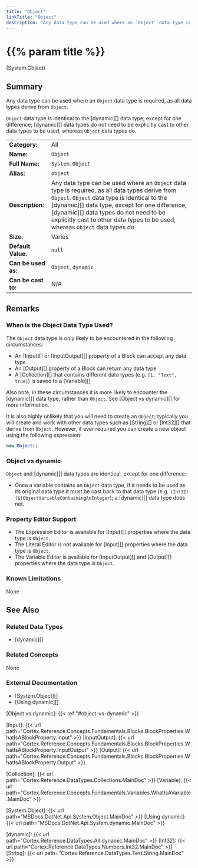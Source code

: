```yaml
---
title: "Object"
linkTitle: "Object"
description: "Any data type can be used where an `Object` data type is required, as all data types derive from `Object`."
---
```


# {{% param title %}}

<p class="namespace">(System.Object)</p>

## Summary

Any data type can be used where an `Object` data type is required, as all data types derive from `Object`.

`Object` data type is identical to the [dynamic][] data type, except for one difference; [dynamic][] data types do not need to be explicitly cast to other data types to be used, whereas `Object` data types do.

| | |
|-|-|
| **Category:**          | All                                                           |
| **Name:**              | `Object`                                                      |
| **Full Name:**         | `System.Object`                                               |
| **Alias:**             | `object`                                                      |
| **Description:**       | Any data type can be used where an `Object` data type is required, as all data types derive from `Object`. `Object` data type is identical to the [dynamic][] data type, except for one difference; [dynamic][] data types do not need to be explicitly cast to other data types to be used, whereas `Object` data types do.                                                                  |
| **Size:**              | Varies                                                        |
| **Default Value:**     | `null`                                                        |
| **Can be used as:**    | `Object`, `dynamic`                                           |
| **Can be cast to:**    | N/A                                                           |

## Remarks

### When is the Object Data Type Used?

The `Object` data type is only likely to be encountered in the following circumstances:

* An [Input][] or [InputOutput][] property of a Block can accept any data type
* An [Output][] property of a Block can return any data type
* A [Collection][] that contains different data types (e.g. `[1, "Text", true]`) is saved to a [Variable][]

Also note, in these circumstances it is more likely to encounter the [dynamic][] data type, rather than `Object`. See [Object vs dynamic][] for more information.

It is also highly unlikely that you will need to create an `Object`; typically you will create and work with other data types such as [String][] or [Int32][] that derive from `Object`. However, if ever required you can create a new object using the following expression:

```csharp
new Object()
```

### Object vs dynamic

`Object` and [dynamic][] data types are identical, except for one difference:

* Once a variable contains an `Object` data type, if it needs to be used as its original data type it must be cast back to that data type (e.g. `(Int32)($)ObjectVariableContainingAnInteger`); a [dynamic][] data type does not.

### Property Editor Support

* The Expression Editor is available for [Input][] properties where the data type is `Object`.
* The Literal Editor is not available for [Input][] properties where the data type is `Object`.
* The Variable Editor is available for [InputOutput][] and [Output][] properties where the data type is `Object`.

### Known Limitations

None

## See Also

### Related Data Types

* [dynamic][]

### Related Concepts

None

### External Documentation

* [System.Object][]
* [Using dynamic][]

[Object vs dynamic]: {{< ref "#object-vs-dynamic" >}}

[Input]: {{< url path="Cortex.Reference.Concepts.Fundamentals.Blocks.BlockProperties.WhatIsABlockProperty.Input" >}}
[InputOutput]: {{< url path="Cortex.Reference.Concepts.Fundamentals.Blocks.BlockProperties.WhatIsABlockProperty.InputOutput" >}}
[Output]: {{< url path="Cortex.Reference.Concepts.Fundamentals.Blocks.BlockProperties.WhatIsABlockProperty.Output" >}}

[Collection]: {{< url path="Cortex.Reference.DataTypes.Collections.MainDoc" >}}
[Variable]: {{< url path="Cortex.Reference.Concepts.Fundamentals.Variables.WhatIsAVariable.MainDoc" >}}

[System.Object]: {{< url path="MSDocs.DotNet.Api.System.Object.MainDoc" >}}
[Using dynamic]: {{< url path="MSDocs.DotNet.Api.System.dynamic.MainDoc" >}}

[dynamic]: {{< url path="Cortex.Reference.DataTypes.All.dynamic.MainDoc" >}}
[Int32]: {{< url path="Cortex.Reference.DataTypes.Numbers.Int32.MainDoc" >}}
[String]: {{< url path="Cortex.Reference.DataTypes.Text.String.MainDoc" >}}

